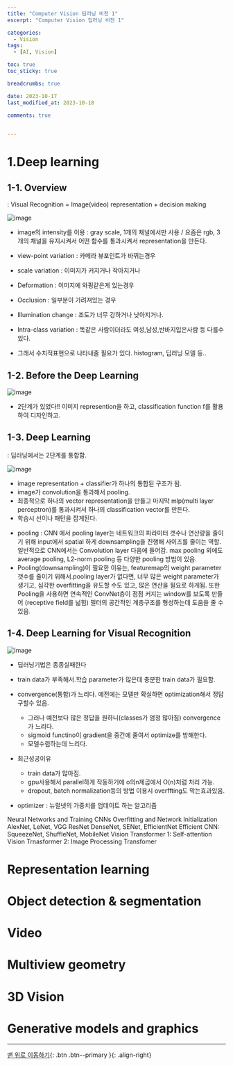 ```yaml
---
title: "Computer Vision 딥러닝 비전 1"
escerpt: "Computer Vision 딥러닝 비전 1"

categories:
  - Vision
tags:
  - [AI, Vision]

toc: true
toc_sticky: true

breadcrumbs: true

date: 2023-10-17
last_modified_at: 2023-10-18

comments: true
 

---
```



# 1.Deep learning

## 1-1. Overview
: Visual Recognition = Image(video) representation + decision making

![image](https://github.com/OC-JSPark/oc-jspark.github.io/assets/46878973/d5d4ba0b-07da-4d5f-ae5d-4fe20b4aad6b)

  - image의 intensity를 이용
    : gray scale, 1개의 채널에서만 사용 / 요즘은 rgb, 3개의 채널을 유지시켜서 어떤 함수를 통과시켜서 representation을 만든다.

  - view-point variation : 카메라 뷰포인트가 바뀌는경우
  - scale variation : 이미지가 커지거나 작아지거나
  - Deformation : 이미지에 와핑같은게 있는경우
  - Occlusion : 일부분이 가려져있는 경우
  - Illumination change : 조도가 너무 강하거나 낮아지거나.
  - Intra-class variation : 똑같은 사람이더라도 여성,남성,반바지입은사람 등 다를수 있다.

  - 그래서 수치적표현으로 나타내줄 필요가 있다. histogram, 딥러닝 모델 등..

## 1-2. Before the Deep Learning 

![image](https://github.com/OC-JSPark/oc-jspark.github.io/assets/46878973/b24c135b-23ce-43e2-9186-02bd93d1ae9a)

  - 2단계가 있었다!! 이미지 represention을 하고, classification function f를 활용하여 디자인하고.

## 1-3. Deep Learning
: 딥러닝에서는 2단계를 통합함.

![image](https://github.com/OC-JSPark/oc-jspark.github.io/assets/46878973/204c15c7-54fd-4573-b4ba-02d5a6baca13)

  - image representation + classifier가 하나의 통합된 구조가 됨.
  - image가 convolution을 통과해서 pooling.
  - 최종적으로 하나의 vector representation을 만들고 마지막 mlp(multi layer perceptron)를 통과시켜서 하나의 classification vector를 만든다.
  - 학습시 선이나 패턴을 잡게된다.

  * pooling : CNN 에서 pooling layer는 네트워크의 파라미터 갯수나 연산량을 줄이기 위해 input에서 spatial 하게 downsampling을 진행해 사이즈를 줄이는 역할. 일반적으로 CNN에서는 Convolution layer 다음에 들어감. max pooling 외에도 average pooling, L2-norm pooling 등 다양한 pooling 방법이 있음. 
  * Pooling(downsampling)이 필요한 이유는, featuremap의 weight parameter 갯수를 줄이기 위해서.pooling layer가 없다면, 너무 많은 weight parameter가 생기고, 심각한 overfitting을 유도할 수도 있고, 많은 연산을 필요로 하게됨. 또한 Pooling을 사용하면 연속적인 ConvNet층이 점점 커지는 window를 보도록 만들어 (receptive field를 넓힘) 필터의 공간적인 계층구조를 형성하는데 도움을 줄 수 있음.

## 1-4. Deep Learning for Visual Recognition

![image](https://github.com/OC-JSPark/oc-jspark.github.io/assets/46878973/ae9b497f-e8ed-4854-ac94-e661779aa1b1)

  - 딥러닝기법은 종종실패한다
  - train data가 부족해서.학습 parameter가 많은데 충분한 train data가 필요함.
  - convergence(통합)가 느리다. 예전에는 모델만 확실하면 optimization해서 정답 구할수 있음.
    - 그러나 예전보다 많은 정답을 원하니(classes가 엄청 많아짐) convergence가 느리다.
    - sigmoid functino이 gradient을 중간에 줄여서 optimize를 방해한다.
    - 모델수렴하는데 느리다.

  - 최근성공이유
    - train data가 많아짐.
    - gpu사용해서 parallel하게 작동하기에 o의n제곱에서 O(n)처럼 처리 가능.
    - dropout, batch normalization등의 방법 이용시 overffting도 막는효과있음.
  
  * optimizer : 뉴럴넷의 가중치를 업데이트 하는 알고리즘










Neural Networks and Training
CNNs
Overfitting and Network Initialization
AlexNet, LeNet, VGG
ResNet
DenseNet, SENet, EfficientNet
Efficient CNN: SqueezeNet, ShuffleNet, MobileNet
Vision Transformer 1: Self-attention
Vision Trnasformer 2: Image Processing Transfomer


# Representation learning
# Object detection & segmentation
# Video
# Multiview geometry
# 3D Vision
# Generative models and graphics


---


[맨 위로 이동하기](#){: .btn .btn--primary }{: .align-right}